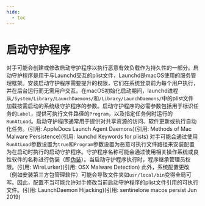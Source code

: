 ```yaml
---
hide:
  - toc
---
```


# 启动守护程序

对手可能会创建或修改启动守护程序以执行恶意有效负载作为持久性的一部分。启动守护程序是用于与Launchd交互的plist文件，Launchd是macOS使用的服务管理框架。安装启动守护程序需要提升的权限，它们在系统登录前为每个用户执行，并在后台运行而无需用户交互。在macOS初始化启动期间，launchd进程从<code>/System/Library/LaunchDaemons/</code>和<code>/Library/LaunchDaemons/</code>中的plist文件加载按需启动的系统级守护程序的参数。启动守护程序的必需参数包括用于标识任务的<code>Label</code>，提供可执行文件路径的<code>Program</code>，以及指定任务何时运行的<code>RunAtLoad</code>。启动守护程序通常用于提供对共享资源的访问、软件更新或执行自动化任务。(引用: AppleDocs Launch Agent Daemons)(引用: Methods of Mac Malware Persistence)(引用: launchd Keywords for plists)  对手可能会通过使用<code>RunAtLoad</code>参数设置为<code>true</code>和<code>Program</code>参数设置为恶意可执行文件路径来安装配置为在启动时执行的启动守护程序。守护程序名称可能会通过使用相关操作系统或良性软件的名称进行伪装（即[伪装](https://attack.mitre.org/techniques/T1036)）。当启动守护程序执行时，程序继承管理员权限。(引用: WireLurker)(引用: OSX Malware Detection)  此外，系统配置更改（例如安装第三方包管理软件）可能会导致文件夹如<code>usr/local/bin</code>变得全局可写。因此，配置不当可能允许对手修改当前启动守护程序的plist文件引用的可执行文件。(引用: LaunchDaemon Hijacking)(引用: sentinelone macos persist Jun 2019)

